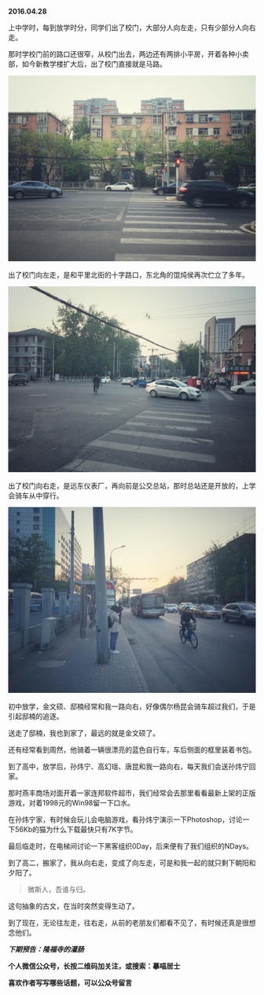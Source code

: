 
          
            
**2016.04.28**

上中学时，每到放学时分，同学们出了校门，大部分人向左走，只有少部分人向右走。

那时学校门前的路口还很窄，从校门出去，两边还有两排小平房，开着各种小卖部，如今新教学楼扩大后，出了校门直接就是马路。



![](img/51001-8fd50fc827c59636.JPG)




出了校门向左走，是和平里北街的十字路口，东北角的馄炖侯再次伫立了多年。



![](img/51001-e845684b3ff910e0.JPG)




出了校门向右走，是远东仪表厂，再向前是公交总站，那时总站还是开放的，上学会骑车从中穿行。



![](img/51001-2ad2f269a22a3174.JPG)




初中放学，金文硕、邸楠经常和我一路向右，好像偶尔杨昆会骑车超过我们，于是引起邸楠的追逐。

送走了邸楠，我也到家了，最远的就是金文硕了。

还有经常看到周然，他骑着一辆很漂亮的蓝色自行车，车后侧面的框里装着书包。

到了高中，放学后，孙炜宁、高幻瑶、唐昆和我一路向右，每天我们会送孙炜宁回家。

那时燕丰商场对面开着一家连邦软件超市，我们经常会去那里看看最新上架的正版游戏，对着1998元的Win98留一下口水。

在孙炜宁家，有时候会玩儿会电脑游戏，看孙炜宁演示一下Photoshop，讨论一下56Kb的猫为什么下载最快只有7K字节。

最后临走时，在电梯间讨论一下黑客组织0Day，后来便有了我们组织的NDays。

到了高二，搬家了，我从向右走，变成了向左走，可是和我一起的就只剩下朝阳和夕阳了。
>微斯人，吾谁与归。



这句抽象的古文，在当时突然变得生动了。

到了现在，无论往左走，往右走，从前的老朋友们都看不见了，有时候还真是很想念他们。


***下期预告：隆福寺的灌肠***


**个人微信公众号，长按二维码加关注，或搜索：摹喵居士**

**喜欢作者写写哪些话题，可以公众号留言**




          
        